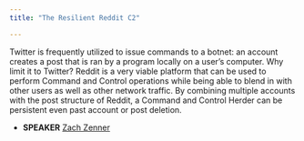 ```yaml
---
title: "The Resilient Reddit C2"

---
```


Twitter is frequently utilized to issue commands to a botnet: an account creates a post that is ran by a program locally on a user’s computer.  Why limit it to Twitter?  Reddit is a very viable platform that can be used to perform Command and Control operations while being able to blend in with other users as well as other network traffic.  By combining multiple accounts with the post structure of Reddit, a Command and Control Herder can be persistent even past account or post deletion.

* **SPEAKER** [Zach Zenner](/bios/zach_zenner)
